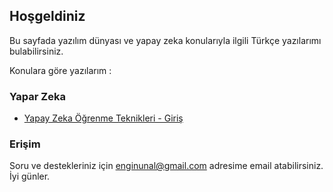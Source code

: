 ## Hoşgeldiniz

Bu sayfada yazılım dünyası ve yapay zeka konularıyla ilgili Türkçe yazılarımı bulabilirsiniz. 


Konulara göre yazılarım :

### Yapar Zeka
* [Yapay Zeka Öğrenme Teknikleri - Giriş](https://enginunal.github.io/YapayZekaOgrenmeTeknikleri)









### Erişim

Soru ve destekleriniz için enginunal@gmail.com adresime email atabilirsiniz. İyi günler.

